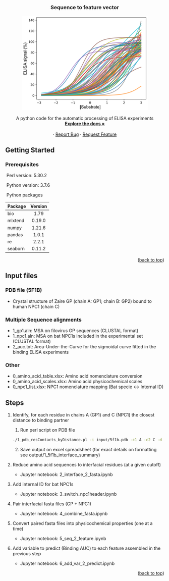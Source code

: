 <!-- PROJECT LOGO -->
<br />
<div align="center">
  <h3 align="center">Sequence to feature vector</h3>
  
  <a href="https://github.com/chandranlab/filo_GP-bat_NPC1/img/curves.png">
    <img src="/img/curves.png" alt="Logo" width="400">
  </a>
  
  <p align="center">
    A python code for the automatic processing of ELISA experiments
    <br />
    <a href="https://github.com/chandranlab/filo_GP-bat_NPC1"><strong>Explore the docs »</strong></a>
    <br />
    <br />
    ·
    <a href="https://github.com/chandranlab/filo_GP-bat_NPC1/issues">Report Bug</a>
    ·
    <a href="https://github.com/chandranlab/filo_GP-bat_NPC1/issues">Request Feature</a>
  </p>
</div>

<!-- ########################################################################################## -->

<!-- GETTING STARTED -->

## Getting Started

### Prerequisites

 Perl version: 5.30.2

 Python version: 3.7.6

 Python packages

|Package         | Version  |
|----------------|:--------:|
|bio             | 1.79     |
|mlxtend         | 0.19.0   |
|numpy           | 1.21.6   |
|pandas          | 1.0.1    |
|re              | 2.2.1    |
|seaborn         | 0.11.2   |


<p align="right">(<a href="#readme-top">back to top</a>)</p>

<!-- ########################################################################################## -->

<!-- INPUT -->

## Input files

### PDB file (5F1B)
* Crystal structure of Zaire GP (chain A: GP1; chain B: GP2) bound to human NPC1 (chain C)

### Multiple Sequence alignments
* 1\_gp1.aln: MSA on filovirus GP sequences (CLUSTAL format)
* 1\_npc1.aln: MSA on bat NPC1s included in the experimental set (CLUSTAL format)
* 2\_auc.txt: Area-Under-the-Curve for the sigmoidal curve fitted in the binding ELISA experiments


### Other
* 0\_amino\_acid\_table.xlsx: Amino acid nomenclature conversion
* 0\_amino\_acid\_scales.xlsx: Amino acid physicochemical scales
* 0\_npc1\_list.xlsx: NPC1 nomenclature mapping (Bat specie <-> Internal ID)

<!-- ########################################################################################## -->

<!-- STEPS -->

## Steps

1. Identify, for each residue in chains A (GP1) and C (NPC1) the closest distance to binding partner
    1. Run perl script on PDB file
   ```sh
   ./1_pdb_resContacts_byDistance.pl -i input/5f1b.pdb -c1 A -c2 C -d 1000 -dif1 0 -dif2 372 > output/1_5f1b_interface_summary.txt
   ```
    2. Save output on excel spreadsheet (for exact details on formatting see output/1\_5f1b\_interface_summary)

2. Reduce amino acid sequences to interfacial residues (at a given cutoff)
    * Jupyter notebook: 2\_interface\_2\_fasta.ipynb

3. Add internal ID for bat NPC1s
    * Jupyter notebook: 3\_switch\_npc1header.ipynb

4. Pair interfacial fasta files (GP + NPC1)
    * Jupyter notebook: 4\_combine_fasta.ipynb

5. Convert paired fasta files into physicochemical properties (one at a time)
    * Jupyter notebook: 5\_seq\_2\_feature.ipynb

6. Add variable to predict (Binding AUC) to each feature assembled in the previous step
    * Jupyter notebook: 6\_add\_var\_2\_predict.ipynb

<p align="right">(<a href="#readme-top">back to top</a>)</p>
